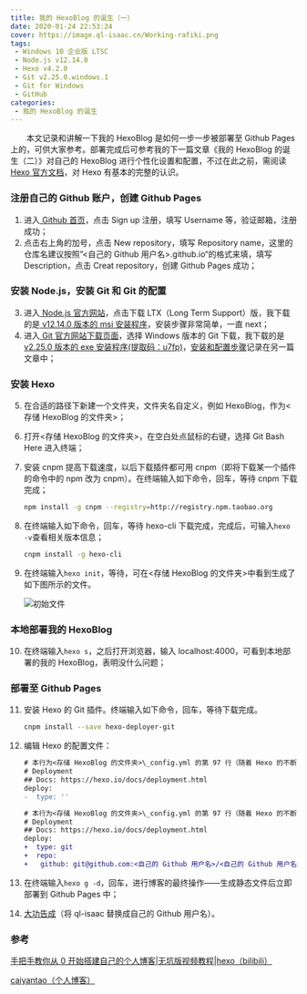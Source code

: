 ```yaml
---
title: 我的 HexoBlog 的诞生（一）
date: 2020-01-24 22:53:24
cover: https://image.ql-isaac.cn/Working-rafiki.png
tags:
 - Windows 10 企业版 LTSC
 - Node.js v12.14.0
 - Hexo v4.2.0
 - Git v2.25.0.windows.1
 - Git for Windows
 - GitHub
categories: 
 - 我的 HexoBlog 的诞生
---
```


　　本文记录和讲解一下我的 HexoBlog 是如何一步一步被部署至 Github Pages 上的，可供大家参考。部署完成后可参考我的下一篇文章《我的 HexoBlog 的诞生（二）》对自己的 HexoBlog 进行个性化设置和配置，不过在此之前，需阅读[ Hexo 官方文档](https://hexo.io/zh-cn/docs/)，对 Hexo 有基本的完整的认识。

<!-- more -->

### 注册自己的 Github 账户，创建 Github Pages

1. 进入[ Github 首页](http://github.com/)，点击 Sign up 注册，填写 Username 等，验证邮箱，注册成功；
2. 点击右上角的加号，点击 New repository，填写 Repository name，这里的仓库名建议按照”<自己的 Github 用户名>.github.io“的格式来填，填写 Description，点击 Creat repository，创建 Github Pages 成功；

### 安装 Node.js，安装 Git 和 Git 的配置

3. 进入[ Node.js 官方网站](https://nodejs.org/zh-cn/)，点击下载 LTX（Long Term Support）版，我下载的是[ v12.14.0 版本的 msi 安装程序](https://nodejs.org/download/release/v12.14.0/)，安装步骤非常简单，一直 next；
4. 进入[ Git 官方网站下载页面](https://git-scm.com/downloads)，选择 Windows 版本的 Git 下载，我下载的是[ v2.25.0 版本的 exe 安装程序(提取码：u7fp)](https://pan.baidu.com/s/1YJxkbnkwx-9x4Hr5Sz4jMQ)，[安装和配置步骤](https://blog.ql-isaac.cn/2020/01/24/What_is_Git/#more)记录在另一篇文章中；

### 安装 Hexo

5. 在合适的路径下新建一个文件夹，文件夹名自定义，例如 HexoBlog，作为<存储 HexoBlog 的文件夹>；
6. 打开<存储 HexoBlog 的文件夹>，在空白处点鼠标的右键，选择 Git Bash Here 进入终端；
7. 安装 cnpm 提高下载速度，以后下载插件都可用 cnpm（即将下载某一个插件的命令中的 npm 改为 cnpm）。在终端输入如下命令，回车，等待 cnpm 下载完成；

    ```bash
    npm install -g cnpm --registry=http://registry.npm.taobao.org
    ```

8. 在终端输入如下命令，回车，等待 hexo-cli 下载完成，完成后，可输入`hexo -v`查看相关版本信息；

    ```bash
    cnpm install -g hexo-cli
    ```

9. 在终端输入`hexo init`，等待，可在<存储 HexoBlog 的文件夹>中看到生成了如下图所示的文件。

    ![初始文件](https://image.ql-isaac.cn/My_HexoBlog_with_NexT(1)/%E5%88%9D%E5%A7%8B%E6%96%87%E4%BB%B6.png)

### 本地部署我的 HexoBlog

10. 在终端输入`hexo s`，之后打开浏览器，输入 localhost:4000，可看到本地部署的我的 HexoBlog，表明没什么问题；

### 部署至 Github Pages

11. 安装 Hexo 的 Git 插件。终端输入如下命令，回车，等待下载完成。

    ```bash
    cnpm install --save hexo-deployer-git
    ```

12. 编辑 Hexo 的配置文件：

    ```diff
    # 本行为<存储 HexoBlog 的文件夹>\_config.yml 的第 97 行（随着 Hexo 的不断更新，本行对应在你的 _config.yml 中不一定是第 97 行，请以实际情况为准）
    # Deployment
    ## Docs: https://hexo.io/docs/deployment.html
    deploy:  
    -  type: ''
    ```
    
    ```diff
    # 本行为<存储 HexoBlog 的文件夹>\_config.yml 的第 97 行（随着 Hexo 的不断更新，本行对应在你的 _config.yml 中不一定是第 97 行，请以实际情况为准）
    # Deployment
    ## Docs: https://hexo.io/docs/deployment.html
    deploy:  
    +  type: git  
    +  repo: 
    +   github: git@github.com:<自己的 Github 用户名>/<自己的 Github 用户名>.github.io.git,master        
    ```

13. 在终端输入`hexo g -d`，回车，进行博客的最终操作——生成静态文件后立即部署到 Github Pages 中；
14. [大功告成](https://ql-isaac.github.io)（将 ql-isaac 替换成自己的 Github 用户名）。

### 参考

[手把手教你从 0 开始搭建自己的个人博客|无坑版视频教程|hexo（bilibili）](https://www.bilibili.com/video/av44544186)

[caiyantao（个人博客）](https://caiyantao.gitee.io/)